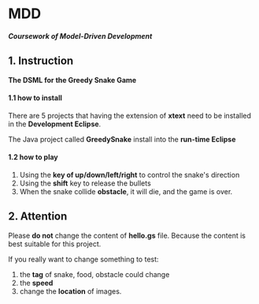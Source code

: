 # MDD

##### Coursework of Model-Driven Development

## 1. Instruction
<b>The DSML for the Greedy Snake Game</b>

#### 1.1 how to install 
There are 5 projects that having the extension of <b>xtext</b> need to be installed in the <b>Development Eclipse</b>. 

The Java project called  <b>GreedySnake</b> install into the <b>run-time Eclipse</b>

#### 1.2 how to play 
1. Using the <b>key of up/down/left/right</b> to control the snake's direction 
2. Using the <b>shift</b> key to release the bullets
3. When the snake collide <b>obstacle</b>, it will die, and the game is over.


## 2. Attention
Please <b>do not</b> change the content of <b>hello.gs</b> file. Because the content is best suitable for this project.

If you really want to change something to test:

1. the <b>tag</b> of snake, food, obstacle could change
2. the <b>speed</b> 
3. change the <b>location</b> of images.

